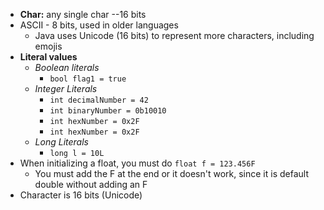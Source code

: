 * **Char:** any single char --16 bits
* ASCII - 8 bits, used in older languages
	* Java uses Unicode (16 bits) to represent more characters, including emojis
* **Literal values**
	* *Boolean literals*
		* `bool flag1 = true`
	* *Integer Literals*
		* `int decimalNumber = 42`
		* `int binaryNumber = 0b10010`
		* `int hexNumber = 0x2F`
		* `int hexNumber = 0x2F`
	* *Long Literals*
		* `long l = 10L`
* When initializing a float, you must do `float f = 123.456F`
	* You must add the F at the end or it doesn't work, since it is default double without adding an F
* Character is 16 bits (Unicode)